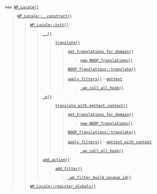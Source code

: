 <p><code>new <a href="https://developer.wordpress.org/reference/classes/wp_locale/">WP_Locale()</a></code></p>

<blockquote>
 
 [`WP_Locale::__construct()`](https://developer.wordpress.org/reference/classes/wp_locale/__construct/)
 
> [`WP_Locale::init()`](https://developer.wordpress.org/reference/classes/wp_locale/init/)
> 
>> [`__()`](https://developer.wordpress.org/reference/functions/__/)
>> 
>>> [`translate()`](https://developer.wordpress.org/reference/functions/translate/)
>>> 
>>>> [`get_translations_for_domain()`](https://developer.wordpress.org/reference/functions/get_translations_for_domain/)
>>>> 
>>>>> [`new NOOP_Translations()`](https://developer.wordpress.org/reference/classes/noop_translations/)
>>>> 
>>>> [`NOOP_Translations::translate()`](https://developer.wordpress.org/reference/classes/noop_translations/translate/)
>>>> 
>>>> [`apply_filters()`](https://developer.wordpress.org/reference/functions/apply_filters/) - [`gettext`](https://developer.wordpress.org/reference/hooks/gettext/)
>>>> 
>>>>> [`_wp_call_all_hook()`](https://developer.wordpress.org/reference/functions/_wp_call_all_hook/)
>> 
>> [`_x()`](https://developer.wordpress.org/reference/functions/_x/)
>> 
>>> [`translate_with_gettext_context()`](https://developer.wordpress.org/reference/functions/translate_with_gettext_context/)
>>> 
>>>> [`get_translations_for_domain()`](https://developer.wordpress.org/reference/functions/get_translations_for_domain/)
>>>> 
>>>>> [`new NOOP_Translations()`](https://developer.wordpress.org/reference/classes/noop_translations/)
>>>> 
>>>> [`NOOP_Translations::translate()`](https://developer.wordpress.org/reference/classes/noop_translations/translate/)
>>>> 
>>>> [`apply_filters()`](https://developer.wordpress.org/reference/functions/apply_filters/) - [`gettext_with_context`](https://developer.wordpress.org/reference/hooks/gettext_with_context/)
>>>> 
>>>>> [`_wp_call_all_hook()`](https://developer.wordpress.org/reference/functions/_wp_call_all_hook/)
>> 
>> [`add_action()`](https://developer.wordpress.org/reference/functions/add_action/)
>> 
>>> [`add_filter()`](https://developer.wordpress.org/reference/functions/add_filter/)
>>> 
>>>> [`_wp_filter_build_unique_id()`](https://developer.wordpress.org/reference/functions/_wp_filter_build_unique_id/)
> 
> [`WP_Locale::register_globals()`](https://developer.wordpress.org/reference/classes/wp_locale/register_globals/)

</blockquote>
